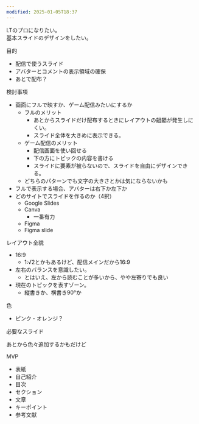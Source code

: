 ```yaml
---
modified: 2025-01-05T18:37
---
```

  

LTのプロになりたい。  
基本スライドのデザインをしたい。  

  

目的

- 配信で使うスライド
- アバターとコメントの表示領域の確保
- あとで配布？

  

検討事項

- 画面にフルで映すか、ゲーム配信みたいにするか
    - フルのメリット
        - あとからスライドだけ配布するときにレイアウトの齟齬が発生しにくい。
        - スライド全体を大きめに表示できる。
    - ゲーム配信のメリット
        - 配信画面を使い回せる
        - 下の方にトピックの内容を書ける
        - スライドに要素が被らないので、スライドを自由にデザインできる。
    - どちらのパターンでも文字の大きさとかは気にならないかも
- フルで表示する場合、アバターは右下か左下か
- どのサイトでスライドを作るのか（4択）
    - Google Slides
    - Canva
        - 一番有力
    - Figma
    - Figma slide

  

レイアウト全貌

- 16:9
    - 1:√2とかもあるけど、配信メインだから16:9
- 左右のバランスを意識したい。
    - とはいえ、左から読むことが多いから、やや左寄りでも良い
- 現在のトピックを表すゾーン。
    - 縦書きか、横書き90°か

  

色

- ピンク・オレンジ？

  

必要なスライド

あとから色々追加するかもだけど

MVP

- 表紙
- 自己紹介
- 目次
- セクション
- 文章
- キーポイント
- 参考文献